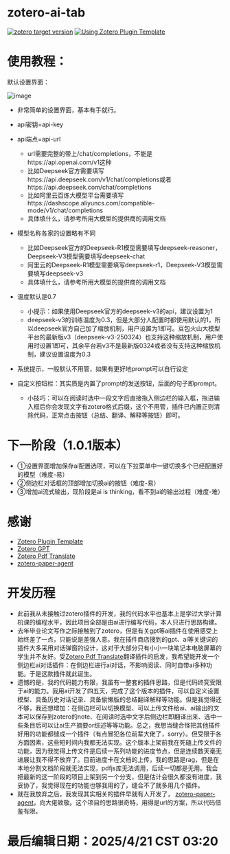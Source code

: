# zotero-ai-tab
[![zotero target version](https://img.shields.io/badge/Zotero-7-green?style=flat-square&logo=zotero&logoColor=CC2936)](https://www.zotero.org)
[![Using Zotero Plugin Template](https://img.shields.io/badge/Using-Zotero%20Plugin%20Template-blue?style=flat-square&logo=github)](https://github.com/windingwind/zotero-plugin-template)

# 使用教程：
默认设置界面：

![image](https://github.com/user-attachments/assets/b702d21f-9283-4853-8123-01c0a3d4717e)

 - 非常简单的设置界面，基本有手就行。

 - api密钥=api-key

 - api端点=api-url
   - url需要完整的带上/chat/completions，不能是https://api.openai.com/v1这种
   - 比如Deepseek官方需要填写https://api.deepseek.com/v1/chat/completions或者https://api.deepseek.com/chat/completions
   - 比如阿里云百炼大模型平台需要填写https://dashscope.aliyuncs.com/compatible-mode/v1/chat/completions
   - 具体填什么，请参考所用大模型的提供商的调用文档

 - 模型名称各家的设置略有不同
   - 比如Deepseek官方的Deepseek-R1模型需要填写deepseek-reasoner，Deepseek-V3模型需要填写deepseek-chat
   - 阿里云的Deepseek-R1模型需要填写deepseek-r1，Deepseek-V3模型需要填写deepseek-v3
   - 具体填什么，请参考所用大模型的提供商的调用文档

 - 温度默认是0.7
   - 小提示：如果使用Deepseek官方的deepseek-v3的api，建议设置为1
   - deepseek-v3的训练温度为0.3，但是大部分人配置时都使用默认的1，所以deepseek官方自己加了缩放机制，用户设置为1即可。豆包火山大模型平台的最新版v3（deepseek-v3-250324）也支持这种缩放机制，用户使用时设置1即可，其余平台若v3不是最新版0324或者没有支持这种缩放机制，建议设置温度为0.3

 - 系统提示，一般默认不用管，如果有更好地prompt可以自行设定

 - 自定义按钮栏：其实质是内置了prompt的发送按钮，后面的句子即prompt。
   - 小技巧：可以在阅读时选中一段文字后直接拖入侧边栏的输入框，拖进输入框后你会发现文字有zotero格式后缀，这个不用管，插件已内置正则清除代码，正常点击按钮（总结、翻译、解释等按钮）即可。

# 下一阶段（1.0.1版本）
 - ①设置界面增加保存ai配置选项，可以在下拉菜单中一键切换多个已经配置好的模型（难度-易）
 - ②侧边栏对话框的顶部增加切换ai的按钮（难度-易）
 - ③增加ai流式输出，现阶段是ai is thinking，看不到ai的输出过程（难度-难）

# 感谢
- [Zotero Plugin Template](https://github.com/windingwind/zotero-plugin-template)
- [Zotero GPT](https://github.com/MuiseDestiny/zotero-gpt)
- [Zotero Pdf Translate](https://github.com/windingwind/zotero-pdf-translate)
- [zotero-paper-agent](https://github.com/windfollowingheart/zotero-paper-agent)

# 开发历程
 - 此前我从未接触过zotero插件的开发，我的代码水平也基本上是学过大学计算机课的编程水平，因此项目全部是由ai进行编写代码，本人只进行思路构建。
 - 去年毕业论文写作之际接触到了zotero，但是有关gpt等ai插件在使用感受上始终差了一点，只能说是差强人意。我在插件商店搜到的gpt、ai等关键词的插件大多采用对话弹窗的设计，这对于大部分只有小小一块笔记本电脑屏幕的学生并不友好。受[Zotero Pdf Translate](https://github.com/windingwind/zotero-pdf-translate)翻译插件的启发，我希望能开发一个侧边栏ai对话插件：在侧边栏进行ai对话，不影响阅读、同时自带ai多种功能。于是这款插件就此诞生。
 - 遗憾的是，我的代码能力有限，我虽有一整套的插件思路，但是代码终究受限于ai的能力。我用ai开发了四五天，完成了这个版本的插件，可以自定义设置模型、具备历史对话记录、具备偷懒版的总结翻译解释等功能。但是我觉得还不够，我还想增加：在侧边栏可以切换模型、可以上传文件给ai、ai输出的文本可以保存到zotero的note、在阅读时选中文字后侧边栏即翻译出来、选中一些条目后可以让ai生产摘要or综述等等功能。总之，我想当缝合怪把其他插件好用的功能都缝成一个插件（有点冒犯各位前辈大佬了，sorry）。但受限于各方面因素，这些短时间内我都无法实现。这个版本上架前我在死磕上传文件的功能，因为我觉得上传文件是后续一系列功能的进度节点，但是连续数天毫无进展让我不得不放弃了。目前进度卡在文档的上传，我的思路是rag，但是在本地分割文档阶段就无法实现，pdfjs库无法调用，后续一切都是无用。我会把最新的这一阶段的项目上架到另一个分支，但是估计会很久都没有进度，我妥协了，我觉得现在的功能也够我用的了，缝合不了就多用几个插件。
 - 就在我放弃之后，我发现其实相关的插件早就有人开发了， [zotero-paper-agent](https://github.com/windfollowingheart/zotero-paper-agent)，向大佬致敬。这个项目的思路很奇特，用得是url的方案，所以代码借鉴有限。

# 最后编辑日期：2025/4/21 CST 03:20
